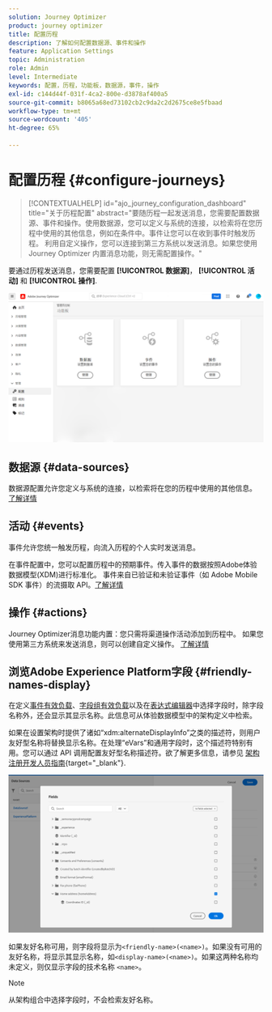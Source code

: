 ```yaml
---
solution: Journey Optimizer
product: journey optimizer
title: 配置历程
description: 了解如何配置数据源、事件和操作
feature: Application Settings
topic: Administration
role: Admin
level: Intermediate
keywords: 配置，历程，功能板，数据源，事件，操作
exl-id: c144d44f-031f-4ca2-800e-d3878af400a5
source-git-commit: b8065a68ed73102cb2c9da2c2d2675ce8e5fbaad
workflow-type: tm+mt
source-wordcount: '405'
ht-degree: 65%

---
```


# 配置历程 {#configure-journeys}

>[!CONTEXTUALHELP]
>id="ajo_journey_configuration_dashboard"
>title="关于历程配置"
>abstract="要随历程一起发送消息，您需要配置数据源、事件和操作。使用数据源，您可以定义与系统的连接，以检索将在您历程中使用的其他信息，例如在条件中。事件让您可以在收到事件时触发历程。 利用自定义操作，您可以连接到第三方系统以发送消息。如果您使用 Journey Optimizer 内置消息功能，则无需配置操作。"

要通过历程发送消息，您需要配置 **[!UICONTROL 数据源]**， **[!UICONTROL 活动]** 和 **[!UICONTROL 操作]**.

![](assets/admin-menu.png)

## 数据源 {#data-sources}

数据源配置允许您定义与系统的连接，以检索将在您的历程中使用的其他信息。 [了解详情](../../using/datasource/about-data-sources.md)

## 活动 {#events}

事件允许您统一触发历程，向流入历程的个人实时发送消息。

在事件配置中，您可以配置历程中的预期事件。传入事件的数据按照Adobe体验数据模型(XDM)进行标准化。 事件来自已验证和未验证事件（如 Adobe Mobile SDK 事件）的流摄取 API。[了解详情](../../using/event/about-events.md)

## 操作 {#actions}

Journey Optimizer消息功能内置：您只需将渠道操作活动添加到历程中。 如果您使用第三方系统来发送消息，则可以创建自定义操作。 [了解详情](../../using/action/action.md)

## 浏览Adobe Experience Platform字段 {#friendly-names-display}

在定义[事件有效负载](../event/about-creating.md#define-the-payload-fields)、[字段组有效负载](../datasource/configure-data-sources.md#define-field-groups)以及在[表达式编辑器](../building-journeys/expression/expressionadvanced.md)中选择字段时，除字段名称外，还会显示其显示名称。此信息可从体验数据模型中的架构定义中检索。

如果在设置架构时提供了诸如“xdm:alternateDisplayInfo”之类的描述符，则用户友好型名称将替换显示名称。在处理“eVars”和通用字段时，这个描述符特别有用。您可以通过 API 调用配置友好型名称描述符。欲了解更多信息，请参见 [架构注册开发人员指南](https://experienceleague.adobe.com/docs/experience-platform/xdm/api/getting-started.html?lang=zh-Hans){target="_blank"}.

![](assets/xdm-from-descriptors.png)

如果友好名称可用，则字段将显示为`<friendly-name>(<name>)`。如果没有可用的友好名称，将显示其显示名称，如`<display-name>(<name>)`。如果这两种名称均未定义，则仅显示字段的技术名称 `<name>`。

>[!NOTE]
>
>从架构组合中选择字段时，不会检索友好名称。
